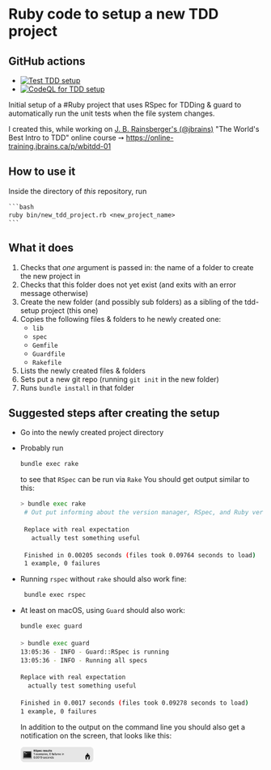 # Ruby code to setup a new TDD project

## GitHub actions

* [![Test TDD setup](https://github.com/s2k/tdd-setup/actions/workflows/ruby_test.yml/badge.svg)](https://github.com/s2k/tdd-setup/actions/workflows/ruby_test.yml)
* [![CodeQL for TDD setup](https://github.com/s2k/tdd-setup/actions/workflows/codeql-analysis.yml/badge.svg)](https://github.com/s2k/tdd-setup/actions/workflows/codeql-analysis.yml)

Initial setup of a #Ruby project that uses RSpec for TDDing & guard to automatically run the unit tests when the file system changes.

I created this, while working on [J. B. Rainsberger's (@jbrains)](https://twitter.com/jbrains) "The World's Best Intro to TDD" online course ➙ https://online-training.jbrains.ca/p/wbitdd-01

## How to use it

Inside the directory of _this_ repository, run

    ```bash
    ruby bin/new_tdd_project.rb <new_project_name>
    ```

## What it does

1. Checks that _one_ argument is passed in: the name of a folder to create the new project in
2. Checks that this folder does not yet exist (and exits with an error message otherwise)
3. Create the new folder (and possibly sub folders) as a sibling of the tdd-setup project (this one)
4. Copies the following files & folders to he newly created one:
   * `lib`
   * `spec`
   * `Gemfile`
   * `Guardfile`
   * `Rakefile`
5. Lists the newly created files & folders
6. Sets put a new git repo (running `git init` in the new folder)
7. Runs `bundle install` in that folder

## Suggested steps after creating the setup

* Go into the newly created project directory
* Probably run
  ```bash
  bundle exec rake
  ```
  to see that `RSpec` can be run via `Rake`
  You should get output similar to this:
  ```bash
  > bundle exec rake
   # Out put informing about the version manager, RSpec, and Ruby versions used
   
   Replace with real expectation
     actually test something useful

   Finished in 0.00205 seconds (files took 0.09764 seconds to load)
   1 example, 0 failures
  ```
* Running `rspec` without `rake` should also work fine:
  ```bash
   bundle exec rspec
  ```
* At least on macOS, using `Guard` should also work:
  ```bash
  bundle exec guard

  > bundle exec guard
  13:05:36 - INFO - Guard::RSpec is running
  13:05:36 - INFO - Running all specs

  Replace with real expectation
    actually test something useful

  Finished in 0.0017 seconds (files took 0.09278 seconds to load)
  1 example, 0 failures
  ```

  In addition to the output on the command line you should also get a notification on the screen, that looks like this:

  <img src="images/rspec-results-from-guard.jpg" width="30%" alt="A notification message that Guard has sent to the OS after running RSpec">
